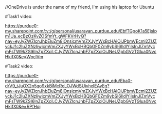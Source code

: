 //OneDrive is under the name of my friend, I'm using his laptop for Ubuntu

#Task1 video:


https://purdue0-my.sharepoint.com/:v:/g/personal/usaravan_purdue_edu/EbfTGpoK1a5Ejslpm1Ua_ecBzOzKvZOSfmYt_gWFKVrHvQ?nav=eyJyZWZlcnJhbEluZm8iOnsicmVmZXJyYWxBcHAiOiJPbmVEcml2ZUZvckJ1c2luZXNzIiwicmVmZXJyYWxBcHBQbGF0Zm9ybSI6IldlYiIsInJlZmVycmFsTW9kZSI6InZpZXciLCJyZWZlcnJhbFZpZXciOiJNeUZpbGVzTGlua0NvcHkifX0&e=WpclVm

    



#Task2 video:

https://purdue0-my.sharepoint.com/:v:/g/personal/usaravan_purdue_edu/Eba0-drV9_tJuOX2n5qo9xkBiMcReLOJWdSUivheIEAyEg?nav=eyJyZWZlcnJhbEluZm8iOnsicmVmZXJyYWxBcHAiOiJPbmVEcml2ZUZvckJ1c2luZXNzIiwicmVmZXJyYWxBcHBQbGF0Zm9ybSI6IldlYiIsInJlZmVycmFsTW9kZSI6InZpZXciLCJyZWZlcnJhbFZpZXciOiJNeUZpbGVzTGlua0NvcHkifX0&e=RPfHoj
